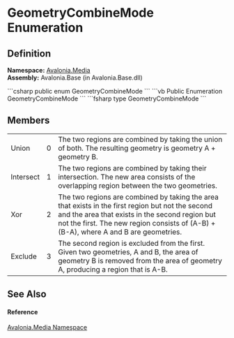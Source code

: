 # GeometryCombineMode Enumeration




## Definition
**Namespace:** <a href="N_Avalonia_Media">Avalonia.Media</a>  
**Assembly:** Avalonia.Base (in Avalonia.Base.dll)

<Tabs groupId="api-code-preview">
<TabItem value="csharp" label="C#">
```csharp
public enum GeometryCombineMode
```
</TabItem>
<TabItem value="vb" label="VB">
```vb
Public Enumeration GeometryCombineMode
```
</TabItem>
<TabItem value="fsharp" label="F#">
```fsharp
type GeometryCombineMode
```
</TabItem>
</Tabs>



## Members
<table>
<tr>
<td>Union</td>
<td>0</td>
<td>The two regions are combined by taking the union of both. The resulting geometry is geometry A + geometry B.</td>
</tr>
<tr>
<td>Intersect</td>
<td>1</td>
<td>The two regions are combined by taking their intersection. The new area consists of the overlapping region between the two geometries.</td>
</tr>
<tr>
<td>Xor</td>
<td>2</td>
<td>The two regions are combined by taking the area that exists in the first region but not the second and the area that exists in the second region but not the first. The new region consists of (A-B) + (B-A), where A and B are geometries.</td>
</tr>
<tr>
<td>Exclude</td>
<td>3</td>
<td>The second region is excluded from the first. Given two geometries, A and B, the area of geometry B is removed from the area of geometry A, producing a region that is A-B.</td>
</tr>
</table>

## See Also


#### Reference
<a href="N_Avalonia_Media">Avalonia.Media Namespace</a>  

